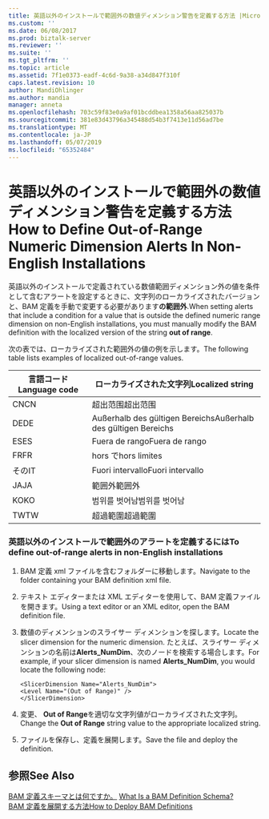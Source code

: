 ```yaml
---
title: 英語以外のインストールで範囲外の数値ディメンション警告を定義する方法 |Microsoft Docs
ms.custom: ''
ms.date: 06/08/2017
ms.prod: biztalk-server
ms.reviewer: ''
ms.suite: ''
ms.tgt_pltfrm: ''
ms.topic: article
ms.assetid: 7f1e0373-eadf-4c6d-9a38-a34d847f310f
caps.latest.revision: 10
author: MandiOhlinger
ms.author: mandia
manager: anneta
ms.openlocfilehash: 703c59f83e0a9af01bcddbea1358a56aa825037b
ms.sourcegitcommit: 381e83d43796a345488d54b3f7413e11d56ad7be
ms.translationtype: MT
ms.contentlocale: ja-JP
ms.lasthandoff: 05/07/2019
ms.locfileid: "65352484"
---
```

# <a name="how-to-define-out-of-range-numeric-dimension-alerts-in-non-english-installations"></a><span data-ttu-id="23481-102">英語以外のインストールで範囲外の数値ディメンション警告を定義する方法</span><span class="sxs-lookup"><span data-stu-id="23481-102">How to Define Out-of-Range Numeric Dimension Alerts In Non-English Installations</span></span>
<span data-ttu-id="23481-103">英語以外のインストールで定義されている数値範囲ディメンション外の値を条件として含むアラートを設定するときに、文字列のローカライズされたバージョンと、BAM 定義を手動で変更する必要があります**の範囲外**.</span><span class="sxs-lookup"><span data-stu-id="23481-103">When setting alerts that include a condition for a value that is outside the defined numeric range dimension on non-English installations, you must manually modify the BAM definition with the localized version of the string **out of range**.</span></span>  
  
 <span data-ttu-id="23481-104">次の表では、ローカライズされた範囲外の値の例を示します。</span><span class="sxs-lookup"><span data-stu-id="23481-104">The following table lists examples of localized out-of-range values.</span></span>  
  
|<span data-ttu-id="23481-105">言語コード</span><span class="sxs-lookup"><span data-stu-id="23481-105">Language code</span></span>|<span data-ttu-id="23481-106">ローカライズされた文字列</span><span class="sxs-lookup"><span data-stu-id="23481-106">Localized string</span></span>|  
|-------------------|----------------------|  
|<span data-ttu-id="23481-107">CN</span><span class="sxs-lookup"><span data-stu-id="23481-107">CN</span></span>|<span data-ttu-id="23481-108">超出范围</span><span class="sxs-lookup"><span data-stu-id="23481-108">超出范围</span></span>|  
|<span data-ttu-id="23481-109">DE</span><span class="sxs-lookup"><span data-stu-id="23481-109">DE</span></span>|<span data-ttu-id="23481-110">Außerhalb des gültigen Bereichs</span><span class="sxs-lookup"><span data-stu-id="23481-110">Außerhalb des gültigen Bereichs</span></span>|  
|<span data-ttu-id="23481-111">ES</span><span class="sxs-lookup"><span data-stu-id="23481-111">ES</span></span>|<span data-ttu-id="23481-112">Fuera de rango</span><span class="sxs-lookup"><span data-stu-id="23481-112">Fuera de rango</span></span>|  
|<span data-ttu-id="23481-113">FR</span><span class="sxs-lookup"><span data-stu-id="23481-113">FR</span></span>|<span data-ttu-id="23481-114">hors で</span><span class="sxs-lookup"><span data-stu-id="23481-114">hors limites</span></span>|  
|<span data-ttu-id="23481-115">その</span><span class="sxs-lookup"><span data-stu-id="23481-115">IT</span></span>|<span data-ttu-id="23481-116">Fuori intervallo</span><span class="sxs-lookup"><span data-stu-id="23481-116">Fuori intervallo</span></span>|  
|<span data-ttu-id="23481-117">JA</span><span class="sxs-lookup"><span data-stu-id="23481-117">JA</span></span>|<span data-ttu-id="23481-118">範囲外</span><span class="sxs-lookup"><span data-stu-id="23481-118">範囲外</span></span>|  
|<span data-ttu-id="23481-119">KO</span><span class="sxs-lookup"><span data-stu-id="23481-119">KO</span></span>|<span data-ttu-id="23481-120">범위를 벗어남</span><span class="sxs-lookup"><span data-stu-id="23481-120">범위를 벗어남</span></span>|  
|<span data-ttu-id="23481-121">TW</span><span class="sxs-lookup"><span data-stu-id="23481-121">TW</span></span>|<span data-ttu-id="23481-122">超過範圍</span><span class="sxs-lookup"><span data-stu-id="23481-122">超過範圍</span></span>|  
  
### <a name="to-define-out-of-range-alerts-in-non-english-installations"></a><span data-ttu-id="23481-123">英語以外のインストールで範囲外のアラートを定義するには</span><span class="sxs-lookup"><span data-stu-id="23481-123">To define out-of-range alerts in non-English installations</span></span>  
  
1.  <span data-ttu-id="23481-124">BAM 定義 xml ファイルを含むフォルダーに移動します。</span><span class="sxs-lookup"><span data-stu-id="23481-124">Navigate to the folder containing your BAM definition xml file.</span></span>  
  
2.  <span data-ttu-id="23481-125">テキスト エディターまたは XML エディターを使用して、BAM 定義ファイルを開きます。</span><span class="sxs-lookup"><span data-stu-id="23481-125">Using a text editor or an XML editor, open the BAM definition file.</span></span>  
  
3.  <span data-ttu-id="23481-126">数値のディメンションのスライサー ディメンションを探します。</span><span class="sxs-lookup"><span data-stu-id="23481-126">Locate the slicer dimension for the numeric dimension.</span></span> <span data-ttu-id="23481-127">たとえば、スライサー ディメンションの名前は**Alerts_NumDim**、次のノードを検索する場合します。</span><span class="sxs-lookup"><span data-stu-id="23481-127">For example, if your slicer dimension is named **Alerts_NumDim**, you would locate the following node:</span></span>  
  
    ```  
    <SlicerDimension Name="Alerts_NumDim">  
    <Level Name="(Out of Range)" />  
    </SlicerDimension>  
    ```  
  
4.  <span data-ttu-id="23481-128">変更、 **Out of Range**を適切な文字列値がローカライズされた文字列。</span><span class="sxs-lookup"><span data-stu-id="23481-128">Change the **Out of Range** string value to the appropriate localized string.</span></span>  
  
5.  <span data-ttu-id="23481-129">ファイルを保存し、定義を展開します。</span><span class="sxs-lookup"><span data-stu-id="23481-129">Save the file and deploy the definition.</span></span>  
  
## <a name="see-also"></a><span data-ttu-id="23481-130">参照</span><span class="sxs-lookup"><span data-stu-id="23481-130">See Also</span></span>  
 <span data-ttu-id="23481-131">[BAM 定義スキーマとは何ですか。](../core/what-is-a-bam-definition-schema.md) </span><span class="sxs-lookup"><span data-stu-id="23481-131">[What Is a BAM Definition Schema?](../core/what-is-a-bam-definition-schema.md) </span></span>  
 [<span data-ttu-id="23481-132">BAM 定義を展開する方法</span><span class="sxs-lookup"><span data-stu-id="23481-132">How to Deploy BAM Definitions</span></span>](../core/how-to-deploy-bam-definitions.md)